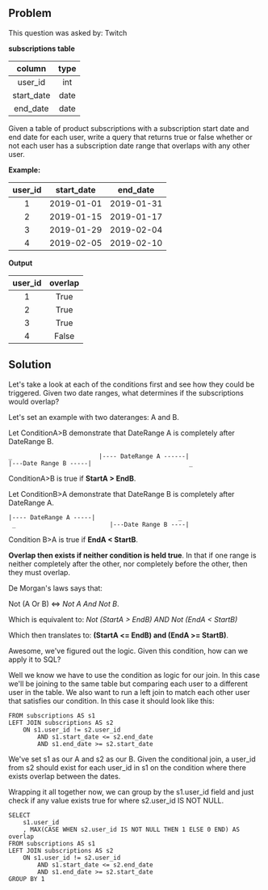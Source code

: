 ## Problem
This question was asked by: Twitch

**subscriptions table**

|   column   | type |
|:----------:|:----:|
|   user_id  |  int |
| start_date | date |
|  end_date  | date |

Given a table of product subscriptions with a subscription start date and end date for each user, write a query that returns true or false whether or not each user has a subscription date range that overlaps with any other user.

**Example:**

| user_id | start_date |  end_date  |
|:-------:|:----------:|:----------:|
|    1    | 2019-01-01 | 2019-01-31 |
|    2    | 2019-01-15 | 2019-01-17 |
|    3    | 2019-01-29 | 2019-02-04 |
|    4    | 2019-02-05 | 2019-02-10 |

**Output**

| user_id | overlap |
|:-------:|:-------:|
|    1    |   True  |
|    2    |   True  |
|    3    |   True  |
|    4    |  False  |

## Solution
Let's take a look at each of the conditions first and see how they could be triggered. Given two date ranges, what determines if the subscriptions would overlap?

Let's set an example with two dateranges: A and B.

Let ConditionA>B demonstrate that DateRange A is completely after DateRange B.

```
_                        |---- DateRange A ------|
|---Date Range B -----|                           _
```

ConditionA>B is true if **StartA > EndB**.

Let ConditionB>A demonstrate that DateRange B is completely after DateRange A.

```
|---- DateRange A -----|                       _
 _                          |---Date Range B ----|
```

Condition B>A is true if **EndA < StartB**.

**Overlap then exists if neither condition is held true**. In that if one range is neither completely after the other, nor completely before the other, then they must overlap.

De Morgan's laws says that:

Not (A Or B) <=> *Not A And Not B*.

Which is equivalent to: *Not (StartA > EndB) AND Not (EndA < StartB)*

Which then translates to: **(StartA <= EndB) and (EndA >= StartB)**.

Awesome, we've figured out the logic. Given this condition, how can we apply it to SQL?

Well we know we have to use the condition as logic for our join. In this case we'll be joining to the same table but comparing each user to a different user in the table. We also want to run a left join to match each other user that satisfies our condition. In this case it should look like this:

```
FROM subscriptions AS s1
LEFT JOIN subscriptions AS s2
    ON s1.user_id != s2.user_id
        AND s1.start_date <= s2.end_date
        AND s1.end_date >= s2.start_date
```

We've set s1 as our A and s2 as our B. Given the conditional join, a user_id from s2 should exist for each user_id in s1 on the condition where there exists overlap between the dates.

Wrapping it all together now, we can group by the s1.user_id field and just check if any value exists true for where s2.user_id IS NOT NULL.

```
SELECT
    s1.user_id
    , MAX(CASE WHEN s2.user_id IS NOT NULL THEN 1 ELSE 0 END) AS overlap
FROM subscriptions AS s1
LEFT JOIN subscriptions AS s2
    ON s1.user_id != s2.user_id
        AND s1.start_date <= s2.end_date
        AND s1.end_date >= s2.start_date
GROUP BY 1
```
